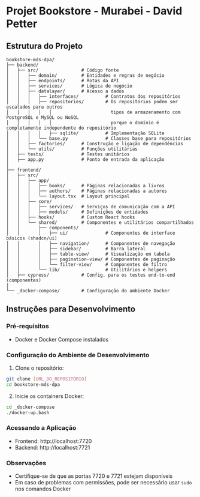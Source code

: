 # Projet Bookstore - Murabei - David Petter

## Estrutura do Projeto

```
bookstore-mds-dpa/
├── backend/
│   ├── src/                # Código fonte
│   │   ├── domain/         # Entidades e regras de negócio
│   │   ├── endpoints/      # Rotas da API
│   │   ├── services/       # Lógica de negócio
│   │   ├── datalayer/      # Acesso a dados
│   │   │   ├── interfaces/          # Contratos dos repositórios
│   │   │   ├── repositories/        # Os repositórios podem ser escalados para outros 
│   │   │   │   │                      tipos de armazenamento com PostgreSQL e MySQL ou NoSQL 
│   │   │   │   │                      porque o domínio é completamente independente do repositório 
│   │   │   │   ├── sqlite/          # Implementação SQLite
│   │   │   └── base.py              # Classes base para repositórios
│   │   ├── factories/      # Construção e ligação de dependências
│   │   └── utils/          # Funções utilitárias
│   ├── tests/              # Testes unitários
│   ├── app.py              # Ponto de entrada da aplicação
│
├── frontend/
│   ├── src/
│   │   ├── app/
│   │   │   ├── books/      # Páginas relacionadas a livros
│   │   │   ├── authors/    # Páginas relacionadas a autores
│   │   │   └── layout.tsx  # Layout principal
│   │   ├── core/
│   │   │   ├── services/   # Serviços de comunicação com a API
│   │   │   ├── models/     # Definições de entidades
│   │   ├── hooks/          # Custom React hooks
│   │   └── shared/         # Componentes e utilitários compartilhados
│   │       ├── components/
│   │       │   ├── ui/              # Componentes de interface básicos (shadcn/ui)
│   │       │   ├── navigation/      # Componentes de navegação
│   │       │   ├── sidebar/         # Barra lateral
│   │       │   ├── table-view/      # Visualização em tabela
│   │       │   ├── pagination-view/ # Componentes de paginação
│   │       │   └── filter-view/     # Componentes de filtro
│   │       └── lib/                 # Utilitários e helpers
│   ├── cypress/            # Config. para os testes end-to-end (componentes)
│
└── _docker-compose/        # Configuração do ambiente Docker
```

## Instruções para Desenvolvimento

### Pré-requisitos
- Docker e Docker Compose instalados

### Configuração do Ambiente de Desenvolvimento

1. Clone o repositório:
```bash
git clone [URL_DO_REPOSITÓRIO]
cd bookstore-mds-dpa
```

2. Inicie os containers Docker:
```bash
cd _docker-compose
./docker-up.bash
```

### Acessando a Aplicação
- Frontend: http://localhost:7720
- Backend: http://localhost:7721


### Observações
- Certifique-se de que as portas 7720 e 7721 estejam disponíveis
- Em caso de problemas com permissões, pode ser necessário usar `sudo` nos comandos Docker
